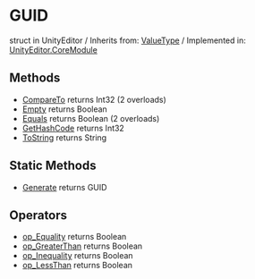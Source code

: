 # GUID
struct in UnityEditor
 / Inherits from: <a href="https://docs.unity3d.com/6000.1/Documentation/ScriptReference/ValueType.html">ValueType</a> / Implemented in: <a href="https://docs.unity3d.com/6000.1/Documentation/ScriptReference/UnityEditor.CoreModule.html">UnityEditor.CoreModule</a>

## Methods
- <a href="https://docs.unity3d.com/6000.1/Documentation/ScriptReference/GUID.CompareTo.html">CompareTo</a> returns Int32 (2 overloads)
- <a href="https://docs.unity3d.com/6000.1/Documentation/ScriptReference/GUID.Empty.html">Empty</a> returns Boolean
- <a href="https://docs.unity3d.com/6000.1/Documentation/ScriptReference/GUID.Equals.html">Equals</a> returns Boolean (2 overloads)
- <a href="https://docs.unity3d.com/6000.1/Documentation/ScriptReference/GUID.GetHashCode.html">GetHashCode</a> returns Int32
- <a href="https://docs.unity3d.com/6000.1/Documentation/ScriptReference/GUID.ToString.html">ToString</a> returns String

## Static Methods
- <a href="https://docs.unity3d.com/6000.1/Documentation/ScriptReference/GUID.Generate.html">Generate</a> returns GUID

## Operators
- <a href="https://docs.unity3d.com/6000.1/Documentation/ScriptReference/GUID.op_Equality.html">op_Equality</a> returns Boolean
- <a href="https://docs.unity3d.com/6000.1/Documentation/ScriptReference/GUID.op_GreaterThan.html">op_GreaterThan</a> returns Boolean
- <a href="https://docs.unity3d.com/6000.1/Documentation/ScriptReference/GUID.op_Inequality.html">op_Inequality</a> returns Boolean
- <a href="https://docs.unity3d.com/6000.1/Documentation/ScriptReference/GUID.op_LessThan.html">op_LessThan</a> returns Boolean
